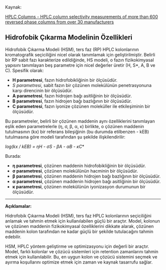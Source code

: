 Kaynak:

[HPLC Columns - HPLC column selectivity measurements of more than 600 reversed phase columns from over 30 manufacturers](https://www.hplccolumns.org/index.php)

## Hidrofobik Çıkarma Modelinin Özellikleri

Hidrofobik Çıkarma Modeli (HSM), ters faz (RP) HPLC kolonlarının kromatografik seçiciliğini nicel olarak tanımlamak için geliştirilmiştir. Belirli bir RP sabit fazı karakterize edildiğinde, HS modeli, o fazın fizikokimyasal yapısını tanımlayan beş parametre için nicel değerler üretir (H, S*, A, B ve C). Spesifik olarak:

- **H parametresi**, fazın hidrofobikliğinin bir ölçüsüdür.
- *S parametresi*, sabit fazın bir çözünen molekülünün penetrasyonuna karşı direncinin bir ölçüsüdür.
- **A parametresi**, fazın hidrojen bağı asitliğinin bir ölçüsüdür.
- **B parametresi**, fazın hidrojen bağı bazlığının bir ölçüsüdür.
- **C parametresi**, fazın iyonize çözünen moleküller ile etkileşiminin bir ölçüsüdür.

Bu parametreler, belirli bir çözünen maddenin aynı özelliklerini tanımlayan eşlik eden parametrelerle (η, σ, β, α, κ) birlikte, o çözünen maddenin tutulmasının (kx) bir referans bileşiğinin (bu durumda etilbenzen - kEB) tutulmasına göre modeli tarafından şu şekilde ilişkilendirilir:

*log(kx / kEB) = ηH - σS - βA - αB - κC**

Burada:

- **η parametresi**, çözünen maddenin hidrofobikliğinin bir ölçüsüdür.
- **σ parametresi**, çözünen molekülünün hacminin bir ölçüsüdür.
- **β parametresi**, çözünen maddenin hidrojen bağı bazlığının bir ölçüsüdür.
- **α parametresi**, çözünen maddenin hidrojen bağı asitliğinin bir ölçüsüdür.
- **κ parametresi**, çözünen molekülünün iyonizasyon durumunun bir ölçüsüdür.

---

**Açıklamalar:**

Hidrofobik Çıkarma Modeli (HSM), ters faz HPLC kolonlarının seçiciliğini anlamak ve tahmin etmek için kullanılabilen güçlü bir araçtır. Model, kolonun ve çözünen maddenin fizikokimyasal özelliklerini dikkate alarak, çözünen maddenin kolon tarafından ne kadar güçlü bir şekilde tutulacağını tahmin edebilir.

HSM, HPLC yöntem geliştirme ve optimizasyonu için değerli bir araçtır. Model, farklı kolonlar ve çözücü sistemleri için retention zamanlarını tahmin etmek için kullanılabilir. Bu, en uygun kolon ve çözücü sistemini seçmek ve ayırma koşullarını optimize etmek için zaman ve kaynak tasarrufu sağlar.
